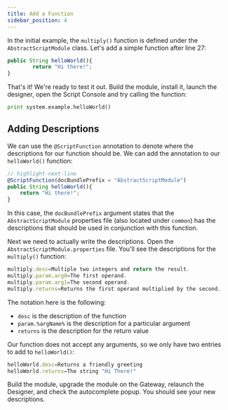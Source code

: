 ```yaml
---
title: Add a Function
sidebar_position: 4
---
```

In the initial example, the `multiply()` function is defined under the `AbstractScriptModule` class. Let's add a simple function after line 27:

```js  title=AbstractScriptModule.java  
public String helloWorld(){
        return "Hi there!";
}
```

That's it! We're ready to test it out. Build the module, install it, launch the designer, open the Script Console and try calling the function:

```python title="Our new function!"
print system.example.helloWorld()
```

## Adding Descriptions
We can use the `@ScriptFunction` annotation to denote where the descriptions for our function should be. 
We can add the annotation to our `helloWorld()` function:


```js  title=AbstractScriptModule.java 
// highlight-next-line
@ScriptFunction(docBundlePrefix = "AbstractScriptModule")
public String helloWorld(){
    return "Hi there!";
}
```

In this case, the `docBundlePrefix` argument states that the `AbstractScriptModule` properties file (also located under `common`) has the descriptions that should be used in conjunction with this function. 

Next we need to actually write the descriptions. Open the `AbstractScriptModule.properties` file. You'll see the descriptions for the `multiply()` function:

```js title=AbstractScriptModule.properties
multiply.desc=Multiple two integers and return the result.
multiply.param.arg0=The first operand.
multiply.param.arg1=The second operand.
multiply.returns=Returns the first operand multiplied by the second.
```

The notation here is the following:

- `desc` is the description of the function
- `param.%argName%` is the description for a particular argument
- `returns` is the description for the return value

Our function does not accept any arguments, so we only have two entries to add to `helloWorld()`:

```js title=AbstractScriptModule.properties
helloWorld.desc=Returns a friendly greeting
helloWorld.returns=The string "Hi There!"
```
Build the module, upgrade the module on the Gateway, relaunch the Designer, and check the autocomplete popup. You should see your new descriptions. 
